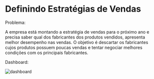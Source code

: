 # Definindo Estratégias de Vendas

Problema: 

A empresa está montando a estratégia de vendas para o próximo ano e precisa saber qual dos fabricantes dos produtos vendidos, apresenta melhor desempenho nas vendas. O objetivo é descartar os fabricantes cujos produtos possuem poucas vendas e tentar negociar melhores condições com os principais fabricantes.

Dashboard:

<img src="https://i.ibb.co/ZXNbzJy/dashboard.png" alt="dashboard" border="0">
